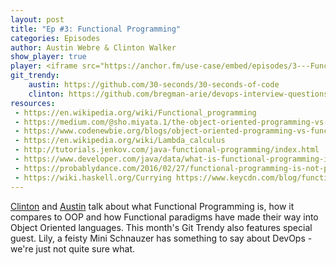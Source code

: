 ```yaml
---
layout: post
title: "Ep #3: Functional Programming"
categories: Episodes
author: Austin Webre & Clinton Walker
show_player: true
player: <iframe src="https://anchor.fm/use-case/embed/episodes/3---Functional-Programming-e8p54h" height="102px" width="400px" frameborder="0" scrolling="no"></iframe>
git_trendy:
    austin: https://github.com/30-seconds/30-seconds-of-code
    clinton: https://github.com/bregman-arie/devops-interview-questions
resources:
 - https://en.wikipedia.org/wiki/Functional_programming
 - https://medium.com/@sho.miyata.1/the-object-oriented-programming-vs-functional-programming-debate-in-a-beginner-friendly-nutshell-24fb6f8625cc
 - https://www.codenewbie.org/blogs/object-oriented-programming-vs-functional-programming
 - https://en.wikipedia.org/wiki/Lambda_calculus 
 - http://tutorials.jenkov.com/java-functional-programming/index.html 
 - https://www.developer.com/java/data/what-is-functional-programming-in-java.html 
 - https://probablydance.com/2016/02/27/functional-programming-is-not-popular-because-it-is-weird/ 
 - https://wiki.haskell.org/Currying https://www.keycdn.com/blog/functional-programming
---
```

[Clinton](https://twitter.com/clintonjwalker) and [Austin](https://twitter.com/austinwebre) talk about what Functional Programming is, how it compares to OOP and how Functional paradigms have made their way into Object Oriented languages. This month's Git Trendy also features special guest. Lily, a feisty Mini Schnauzer has something to say about DevOps - we're just not quite sure what.